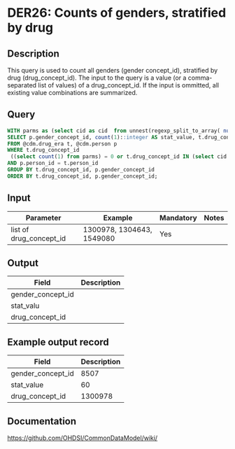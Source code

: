 <!---
Group:drug era
Name:DER26 Counts of genders, stratified by drug
Author:Patrick Ryan
CDM Version: 5.3
-->

# DER26: Counts of genders, stratified by drug

## Description
This query is used to count all genders (gender concept_id), stratified by drug (drug_concept_id). The input to the query is a value (or a comma-separated list of values) of a drug_concept_id. If the input is ommitted, all existing value combinations are summarized.

## Query
```sql
WITH parms as (select cid as cid  from unnest(regexp_split_to_array( nullif($1::text, '')::text, '\s*,\s*')) as cid)
SELECT p.gender_concept_id, count(1)::integer AS stat_value, t.drug_concept_id
FROM @cdm.drug_era t, @cdm.person p
WHERE t.drug_concept_id
 ((select count(1) from parms) = 0 or t.drug_concept_id IN (select cid::integer from parms))
AND p.person_id = t.person_id
GROUP BY t.drug_concept_id, p.gender_concept_id
ORDER BY t.drug_concept_id, p.gender_concept_id;
```

## Input

| Parameter |  Example |  Mandatory |  Notes |
| --- | --- | --- | --- |
| list of drug_concept_id | 1300978, 1304643, 1549080 | Yes |   |

## Output

|  Field |  Description |
| --- | --- |
| gender_concept_id |   |
| stat_valu |   |
| drug_concept_id |   |

## Example output record

|  Field |  Description |
| --- | --- |
| gender_concept_id | 8507 |
| stat_value | 60 |
| drug_concept_id | 1300978 |

## Documentation
https://github.com/OHDSI/CommonDataModel/wiki/
